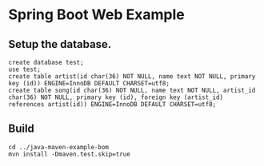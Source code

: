 # Spring Boot Web Example

## Setup the database.

```
create database test;
use test;
create table artist(id char(36) NOT NULL, name text NOT NULL, primary key (id)) ENGINE=InnoDB DEFAULT CHARSET=utf8;
create table song(id char(36) NOT NULL, name text NOT NULL, artist_id char(36) NOT NULL, primary key (id), foreign key (artist_id) references artist(id)) ENGINE=InnoDB DEFAULT CHARSET=utf8;
```

## Build

```$bash
cd ../java-maven-example-bom
mvn install -Dmaven.test.skip=true
```
